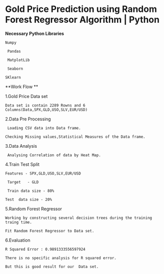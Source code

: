 # Gold Price Prediction using Random Forest Regressor Algorithm | Python

**Necessary Python Libraries**

    Numpy
 
     Pandas
 
     MatplotLib
 
     Seaborn
 
    SKlearn
 
**Work Flow **

1.Gold Price Data set

    Data set is contain 2289 Rowns and 6 Columns(Data,SPX,GLD,USO,SLV,EUR/USD)
   
2.Data Pre Processing

     Loading CSV data into Data frame.
 
    Checking Missing values,Statistical Measures of the Data frame.
   
3.Data Analysis

     Analysing Correlation of data by Heat Map.
    
4.Train Test Split

    Features - SPX,GLD,USO,SLV,EUR/USD
   
     Target   - GLD
  
     Train data size - 80%
   
    Test  data size - 20%
   
5.Random Forest Regressor

    Working by constructing several decision trees during the training traing time.
  
    Fit Random Forest Regressor to Data set.
  
6.Evaluation

    R Squared Error : 0.9891333556597924
  
    There is no specific analysis for R squared error.
  
    But this is good result for our  Data set.
